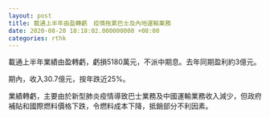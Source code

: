 ```yaml
---
layout: post
title: 載通上半年由盈轉虧　疫情拖累巴士及內地運輸業務
date: 2020-08-20 18:18:02.000000000 +08:00
categories: rthk
---
```


載通上半年業績由盈轉虧，虧損5180萬元，不派中期息。去年同期盈利約3億元。

期內，收入30.7億元，按年跌近25%。

業績轉虧，主要由於新型肺炎疫情導致巴士業務及中國運輸業務收入減少，但政府補貼和國際燃料價格下跌，令燃料成本下降，抵銷部分不利因素。
